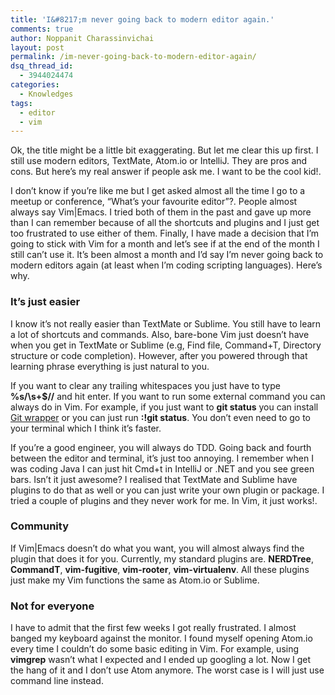 ```yaml
---
title: 'I&#8217;m never going back to modern editor again.'
comments: true
author: Noppanit Charassinvichai
layout: post
permalink: /im-never-going-back-to-modern-editor-again/
dsq_thread_id:
  - 3944024474
categories:
  - Knowledges
tags:
  - editor
  - vim
---
```

Ok, the title might be a little bit exaggerating. But let me clear this up first. I still use modern editors, TextMate, Atom.io or IntelliJ. They are pros and cons. But here&#8217;s my real answer if people ask me. I want to be the cool kid!.

I don&#8217;t know if you&#8217;re like me but I get asked almost all the time I go to a meetup or conference, &#8220;What&#8217;s your favourite editor&#8221;?. People almost always say Vim|Emacs. I tried both of them in the past and gave up more than I can remember because of all the shortcuts and plugins and I just get too frustrated to use either of them. Finally, I have made a decision that I&#8217;m going to stick with Vim for a month and let&#8217;s see if at the end of the month I still can&#8217;t use it. It&#8217;s been almost a month and I&#8217;d say I&#8217;m never going back to modern editors again (at least when I&#8217;m coding scripting languages). Here&#8217;s why.

### It&#8217;s just easier

I know it&#8217;s not really easier than TextMate or Sublime. You still have to learn a lot of shortcuts and commands. Also, bare-bone Vim just doesn&#8217;t have when you get in TextMate or Sublime (e.g, Find file, Command+T, Directory structure or code completion). However, after you powered through that learning phrase everything is just natural to you. 

If you want to clear any trailing whitespaces you just have to type **%s/\s\+$//** and hit enter. If you want to run some external command you can always do in Vim. For example, if you just want to **git status** you can install [Git wrapper][1] or you can just run **:!git status**. You don&#8217;t even need to go to your terminal which I think it&#8217;s faster. 

If you&#8217;re a good engineer, you will always do TDD. Going back and fourth between the editor and terminal, it&#8217;s just too annoying. I remember when I was coding Java I can just hit Cmd+t in IntelliJ or .NET and you see green bars. Isn&#8217;t it just awesome? I realised that TextMate and Sublime have plugins to do that as well or you can just write your own plugin or package. I tried a couple of plugins and they never work for me. In Vim, it just works!. 

### Community

If Vim|Emacs doesn&#8217;t do what you want, you will almost always find the plugin that does it for you. Currently, my standard plugins are. **NERDTree**, **CommandT**, **vim-fugitive**, **vim-rooter**, **vim-virtualenv**. All these plugins just make my Vim functions the same as Atom.io or Sublime. 

### Not for everyone

I have to admit that the first few weeks I got really frustrated. I almost banged my keyboard against the monitor. I found myself opening Atom.io every time I couldn&#8217;t do some basic editing in Vim. For example, using **vimgrep** wasn&#8217;t what I expected and I ended up googling a lot. Now I get the hang of it and I don&#8217;t use Atom anymore. The worst case is I will just use command line instead.

 [1]: https://github.com/tpope/vim-fugitive
